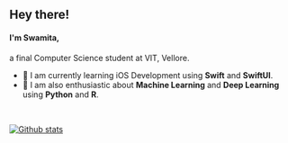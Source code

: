  ## Hey there! 
 
 #### I'm Swamita,
 
 a final Computer Science student at VIT, Vellore. 
 
 - 🦋 I am currently learning iOS Development using **Swift** and **SwiftUI**.
 - 🦋 I am also enthusiastic about **Machine Learning** and **Deep Learning** using **Python** and **R**.
<br>

[![Github stats](https://github-readme-stats.vercel.app/api?username=swamitagupta&show_icons=true&theme=react)](https://github.com/anuraghazra/github-readme-stats)
<!--
**swamitagupta/swamitagupta** is a ✨ _special_ ✨ repository because its `README.md` (this file) appears on your GitHub profile.

Here are some ideas to get you started:

- 🔭 I’m currently working on ...
- 🌱 I’m currently learning ...
- 👯 I’m looking to collaborate on ...
- 🤔 I’m looking for help with ...
- 💬 Ask me about ...
- 📫 How to reach me: ...
- 😄 Pronouns: ...
- ⚡ Fun fact: ...
-->


